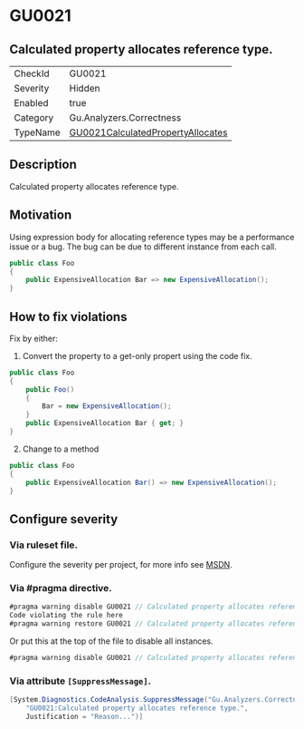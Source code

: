 # GU0021
## Calculated property allocates reference type.

<!-- start generated table -->
<table>
<tr>
  <td>CheckId</td>
  <td>GU0021</td>
</tr>
<tr>
  <td>Severity</td>
  <td>Hidden</td>
</tr>
<tr>
  <td>Enabled</td>
  <td>true</td>
</tr>
<tr>
  <td>Category</td>
  <td>Gu.Analyzers.Correctness</td>
</tr>
<tr>
  <td>TypeName</td>
  <td><a href="https://github.com/JohanLarsson/Gu.Analyzers/blob/master/Gu.Analyzers.Analyzers/GU0021CalculatedPropertyAllocates.cs">GU0021CalculatedPropertyAllocates</a></td>
</tr>
</table>
<!-- end generated table -->

## Description

Calculated property allocates reference type.

## Motivation

Using expression body for allocating reference types may be a performance issue or a bug.
The bug can be due to different instance from each call.

```C#
public class Foo
{
    public ExpensiveAllocation Bar => new ExpensiveAllocation();
}
```

## How to fix violations

Fix by either:

1) Convert the property to a get-only propert using the code fix.

```C#
public class Foo
{
    public Foo()
	{
		Bar = new ExpensiveAllocation();
	}
    public ExpensiveAllocation Bar { get; }
}
```

2) Change to a method

```C#
public class Foo
{
    public ExpensiveAllocation Bar() => new ExpensiveAllocation();
}
```

<!-- start generated config severity -->
## Configure severity

### Via ruleset file.

Configure the severity per project, for more info see [MSDN](https://msdn.microsoft.com/en-us/library/dd264949.aspx).

### Via #pragma directive.
```C#
#pragma warning disable GU0021 // Calculated property allocates reference type.
Code violating the rule here
#pragma warning restore GU0021 // Calculated property allocates reference type.
```

Or put this at the top of the file to disable all instances.
```C#
#pragma warning disable GU0021 // Calculated property allocates reference type.
```

### Via attribute `[SuppressMessage]`.

```C#
[System.Diagnostics.CodeAnalysis.SuppressMessage("Gu.Analyzers.Correctness", 
    "GU0021:Calculated property allocates reference type.", 
    Justification = "Reason...")]
```
<!-- end generated config severity -->